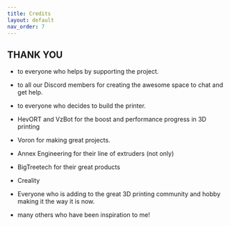 ```yaml
---
title: Credits
layout: default
nav_order: 7
---
```

## THANK YOU

- to everyone who helps by supporting the project.
- to all our Discord members for creating the awesome space to chat and get help.
- to everyone who decides to build the printer.

- HevORT and VzBot for the boost and performance progress in 3D printing
- Voron for making great projects.
- Annex Engineering for their line of extruders (not only)
- BigTreetech for their great products
- Creality
- Everyone who is adding to the great 3D printing community and hobby making it the way it is now.
- many others who have been inspiration to me!
